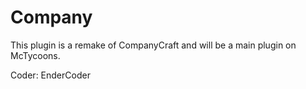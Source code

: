 Company
=======
This plugin is a remake of CompanyCraft and will be a main plugin on McTycoons.

Coder:
EnderCoder
